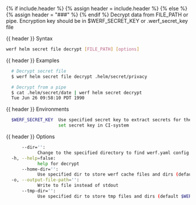{% if include.header %}
{% assign header = include.header %}
{% else %}
{% assign header = "###" %}
{% endif %}
Decrypt data from FILE_PATH or pipe.
Encryption key should be in $WERF_SECRET_KEY or .werf_secret_key file

{{ header }} Syntax

```bash
werf helm secret file decrypt [FILE_PATH] [options]
```

{{ header }} Examples

```bash
  # Decrypt secret file
  $ werf helm secret file decrypt .helm/secret/privacy

  # Decrypt from a pipe
  $ cat .helm/secret/date | werf helm secret decrypt
  Tue Jun 26 09:58:10 PDT 1990
```

{{ header }} Environments

```bash
  $WERF_SECRET_KEY  Use specified secret key to extract secrets for the deploy; recommended way to 
                    set secret key in CI-system
```

{{ header }} Options

```bash
      --dir='':
            Change to the specified directory to find werf.yaml config
  -h, --help=false:
            help for decrypt
      --home-dir='':
            Use specified dir to store werf cache files and dirs (default $WERF_HOME or ~/.werf)
  -o, --output-file-path='':
            Write to file instead of stdout
      --tmp-dir='':
            Use specified dir to store tmp files and dirs (default $WERF_TMP_DIR or system tmp dir)
```

